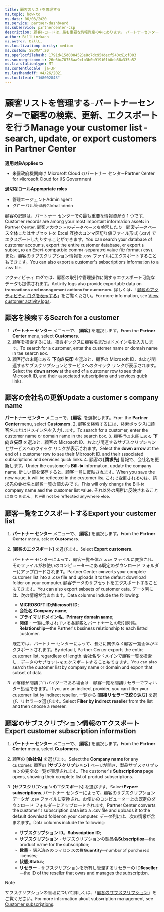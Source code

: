 ```yaml
---
title: 顧客のリストを管理する
ms.topic: how-to
ms.date: 06/03/2020
ms.service: partner-dashboard
ms.subservice: partnercenter-csp
description: 顧客レコードは、最も重要な情報資産の中にあります。 パートナーセンターの顧客リストに関する情報を表示、検索、更新、& エクスポートする方法について説明します。
author: BillLinzbach
ms.author: BillLi
ms.localizationpriority: medium
ms.custom: SEOMAY.20
ms.openlocfilehash: 1791d415d0004520e8c7dc950decf540c91cf003
ms.sourcegitcommit: 26e6b470756aa9c1b3b0b919301b0eb38a335a52
ms.translationtype: MT
ms.contentlocale: ja-JP
ms.lasthandoff: 04/26/2021
ms.locfileid: "108002843"
---
```

# <a name="manage-your-customer-list---search-update-or-export-customers-in-partner-center"></a><span data-ttu-id="59c4b-104">顧客リストを管理する-パートナーセンターで顧客の検索、更新、エクスポートを行う</span><span class="sxs-lookup"><span data-stu-id="59c4b-104">Manage your customer list - search, update, or export customers in Partner Center</span></span>

<span data-ttu-id="59c4b-105">**適用対象**</span><span class="sxs-lookup"><span data-stu-id="59c4b-105">**Applies to**</span></span>

- <span data-ttu-id="59c4b-106">米国政府機関向け Microsoft Cloud のパートナー センター</span><span class="sxs-lookup"><span data-stu-id="59c4b-106">Partner Center for Microsoft Cloud for US Government</span></span>

<span data-ttu-id="59c4b-107">**適切なロール**</span><span class="sxs-lookup"><span data-stu-id="59c4b-107">**Appropriate roles**</span></span>

- <span data-ttu-id="59c4b-108">管理エージェント</span><span class="sxs-lookup"><span data-stu-id="59c4b-108">Admin agent</span></span>
- <span data-ttu-id="59c4b-109">グローバル管理者</span><span class="sxs-lookup"><span data-stu-id="59c4b-109">Global admin</span></span>

<span data-ttu-id="59c4b-110">顧客の記録は、パートナー センターでの最も重要な情報資産の 1 つです。</span><span class="sxs-lookup"><span data-stu-id="59c4b-110">Customer records are among your most important information assets in Partner Center.</span></span> <span data-ttu-id="59c4b-111">顧客アカウントのデータベースを検索したり、顧客データベース全体またはサブセットを Excel 互換のコンマ区切り値ファイル形式 (.csv) でエクスポートしたりすることができます。</span><span class="sxs-lookup"><span data-stu-id="59c4b-111">You can search your database of customer accounts, export the entire customer database, or export a subset, to an Excel-compatible comma-separated value file format (.csv).</span></span> <span data-ttu-id="59c4b-112">また、顧客のサブスクリプション情報を .csv ファイルにエクスポートすることもできます。</span><span class="sxs-lookup"><span data-stu-id="59c4b-112">You can also export a customer's subscriptions information to a .csv file.</span></span>

<span data-ttu-id="59c4b-113">アクティビティ ログでは、顧客の取引や管理操作に関するエクスポート可能なデータも提供されます。</span><span class="sxs-lookup"><span data-stu-id="59c4b-113">Activity logs also provide exportable data on transactions and management actions for customers.</span></span> <span data-ttu-id="59c4b-114">詳しくは、「[顧客のアクティビティ ログを表示する](activity-logs.md)」をご覧ください。</span><span class="sxs-lookup"><span data-stu-id="59c4b-114">For more information, see [View customer activity logs](activity-logs.md).</span></span>

## <a name="search-for-a-customer"></a><span data-ttu-id="59c4b-115">顧客を検索する</span><span class="sxs-lookup"><span data-stu-id="59c4b-115">Search for a customer</span></span>

1. <span data-ttu-id="59c4b-116">**パートナー センター** メニューで、**[顧客]** を選択します。</span><span class="sxs-lookup"><span data-stu-id="59c4b-116">From the **Partner Center** menu, select **Customers**.</span></span>
2. <span data-ttu-id="59c4b-117">顧客を検索するには、検索ボックスに顧客名またはドメイン名を入力します。</span><span class="sxs-lookup"><span data-stu-id="59c4b-117">To search for a customer, enter the customer name or domain name in the search box.</span></span>
3. <span data-ttu-id="59c4b-118">顧客行の末尾にある **下向き矢印** を選ぶと、顧客の Microsoft ID、および関連するサブスクリプションとサービスへのクイック リンクが表示されます。</span><span class="sxs-lookup"><span data-stu-id="59c4b-118">Select the **down arrow** at the end of a customer row to see their Microsoft ID, and their associated subscriptions and services quick links.</span></span>

## <a name="update-a-customers-company-name"></a><span data-ttu-id="59c4b-119">顧客の会社名の更新</span><span class="sxs-lookup"><span data-stu-id="59c4b-119">Update a customer's company name</span></span>

<span data-ttu-id="59c4b-120">**パートナー センター** メニューで、**[顧客]** を選択します。</span><span class="sxs-lookup"><span data-stu-id="59c4b-120">From the **Partner Center** menu, select **Customers**.</span></span>
2. <span data-ttu-id="59c4b-121">顧客を検索するには、検索ボックスに顧客名またはドメイン名を入力します。</span><span class="sxs-lookup"><span data-stu-id="59c4b-121">To search for a customer, enter the customer name or domain name in the search box.</span></span>
3. <span data-ttu-id="59c4b-122">顧客行の末尾にある **下向き矢印** を選ぶと、顧客の Microsoft ID、および関連するサブスクリプションとサービスへのクイック リンクが表示されます。</span><span class="sxs-lookup"><span data-stu-id="59c4b-122">Select the **down arrow** at the end of a customer row to see their Microsoft ID, and their associated subscriptions and services quick links.</span></span>
4. <span data-ttu-id="59c4b-123">顧客の **[請求先]** 情報で、会社名を更新します。</span><span class="sxs-lookup"><span data-stu-id="59c4b-123">Under the customer's **Bill-to** information, update the company name.</span></span> <span data-ttu-id="59c4b-124">新しい値を保存すると、顧客一覧に反映されます。</span><span class="sxs-lookup"><span data-stu-id="59c4b-124">When you save the new value, it will be reflected in the customer list.</span></span> <span data-ttu-id="59c4b-125">これで変更されるのは、請求先の会社名と顧客一覧の値のみです。</span><span class="sxs-lookup"><span data-stu-id="59c4b-125">This will only change the Bill-to company name and the customer list value.</span></span> <span data-ttu-id="59c4b-126">それ以外の場所に反映されることはありません。</span><span class="sxs-lookup"><span data-stu-id="59c4b-126">It will not be reflected anywhere else.</span></span>

## <a name="export-your-customer-list"></a><span data-ttu-id="59c4b-127">顧客一覧をエクスポートする</span><span class="sxs-lookup"><span data-stu-id="59c4b-127">Export your customer list</span></span>

1. <span data-ttu-id="59c4b-128">**パートナー センター** メニューで、**[顧客]** を選択します。</span><span class="sxs-lookup"><span data-stu-id="59c4b-128">From the **Partner Center** menu, select **Customers**.</span></span>
2. <span data-ttu-id="59c4b-129">**[顧客のエクスポート]** を選びます。</span><span class="sxs-lookup"><span data-stu-id="59c4b-129">Select **Export customers**.</span></span>

   <span data-ttu-id="59c4b-130">パートナー センターによって、顧客一覧全体が .csv ファイルに変換され、そのファイルがお使いのコンピューターにある既定のダウンロード フォルダーにアップロードされます。</span><span class="sxs-lookup"><span data-stu-id="59c4b-130">Partner Center converts your complete customer list into a .csv file and uploads it to the default download folder on your computer.</span></span> <span data-ttu-id="59c4b-131">顧客データのサブセットをエクスポートすることもできます。</span><span class="sxs-lookup"><span data-stu-id="59c4b-131">You can also export subsets of customer data.</span></span> <span data-ttu-id="59c4b-132">データ列には、次の情報が含まれます。</span><span class="sxs-lookup"><span data-stu-id="59c4b-132">Data columns include the following:</span></span>

   - <span data-ttu-id="59c4b-133">**MICROSOFT ID**;</span><span class="sxs-lookup"><span data-stu-id="59c4b-133">**Microsoft ID**;</span></span>
   - <span data-ttu-id="59c4b-134">**会社名**;</span><span class="sxs-lookup"><span data-stu-id="59c4b-134">**Company name**;</span></span>
   - <span data-ttu-id="59c4b-135">**プライマリドメイン名**。</span><span class="sxs-lookup"><span data-stu-id="59c4b-135">**Primary domain name**;</span></span>
   - <span data-ttu-id="59c4b-136">**関係** - 一覧に示されている各顧客とパートナーとの取引関係。</span><span class="sxs-lookup"><span data-stu-id="59c4b-136">**Relationship**—the Partner's business relationship to each listed customer.</span></span>

    <span data-ttu-id="59c4b-137">既定では、パートナー センターによって、長さに関係なく顧客一覧全体がエクスポートされます。</span><span class="sxs-lookup"><span data-stu-id="59c4b-137">By default, Partner Center exports the entire customer list, regardless of length.</span></span> <span data-ttu-id="59c4b-138">会社名やドメインで顧客一覧を検索し、データのサブセットをエクスポートすることもできます。</span><span class="sxs-lookup"><span data-stu-id="59c4b-138">You can also search the customer list by company name or domain and export that subset of data.</span></span>

3. <span data-ttu-id="59c4b-139">お客様が間接プロバイダーである場合は、顧客一覧を間接リセラーでフィルター処理できます。</span><span class="sxs-lookup"><span data-stu-id="59c4b-139">If you are an indirect provider, you can filter your customer list by indirect reseller.</span></span> <span data-ttu-id="59c4b-140">一覧から **[間接リセラーで絞り込む]** を選び、リセラーを選びます。</span><span class="sxs-lookup"><span data-stu-id="59c4b-140">Select **Filter by indirect reseller** from the list and then choose a reseller.</span></span>


## <a name="export-customer-subscription-information"></a><span data-ttu-id="59c4b-141">顧客のサブスクリプション情報のエクスポート</span><span class="sxs-lookup"><span data-stu-id="59c4b-141">Export customer subscription information</span></span>

1. <span data-ttu-id="59c4b-142">**パートナー センター** メニューで、**[顧客]** を選択します。</span><span class="sxs-lookup"><span data-stu-id="59c4b-142">From the **Partner Center** menu, select **Customers**.</span></span>

2. <span data-ttu-id="59c4b-143">顧客の **[会社名]** を選びます。</span><span class="sxs-lookup"><span data-stu-id="59c4b-143">Select the **Company name** for any customer.</span></span> <span data-ttu-id="59c4b-144">顧客の **[サブスクリプション]** ページが開き、製品サブスクリプションの完全な一覧が表示されます。</span><span class="sxs-lookup"><span data-stu-id="59c4b-144">The customer's **Subscriptions** page opens, showing their complete list of product subscriptions.</span></span>

3. <span data-ttu-id="59c4b-145">**[サブスクリプションのエクスポート]** を選びます。</span><span class="sxs-lookup"><span data-stu-id="59c4b-145">Select **Export subscriptions**.</span></span> <span data-ttu-id="59c4b-146">パートナー センターによって、顧客のサブスクリプション データが .csv ファイルに変換され、お使いのコンピューター上の既定のダウンロード フォルダーにアップロードされます。</span><span class="sxs-lookup"><span data-stu-id="59c4b-146">Partner Center converts the customer's subscription data into a .csv file and uploads it to the default download folder on your computer.</span></span> <span data-ttu-id="59c4b-147">データ列には、次の情報が含まれます。</span><span class="sxs-lookup"><span data-stu-id="59c4b-147">Data columns include the following:</span></span>
   - <span data-ttu-id="59c4b-148">**サブスクリプション ID**。</span><span class="sxs-lookup"><span data-stu-id="59c4b-148">**Subscription ID**;</span></span>
   - <span data-ttu-id="59c4b-149">**サブスクリプション** - サブスクリプションの製品名</span><span class="sxs-lookup"><span data-stu-id="59c4b-149">**Subscription**—the product name for the subscription;</span></span>
   - <span data-ttu-id="59c4b-150">**数量** - 購入済みのライセンスの数</span><span class="sxs-lookup"><span data-stu-id="59c4b-150">**Quantity**—number of purchased licenses;</span></span>
   - <span data-ttu-id="59c4b-151">**状態**;</span><span class="sxs-lookup"><span data-stu-id="59c4b-151">**Status**;</span></span>
   - <span data-ttu-id="59c4b-152">**リセラー** - サブスクリプションを所有し管理するリセラーの ID</span><span class="sxs-lookup"><span data-stu-id="59c4b-152">**Reseller**—the ID of the reseller that owns and manages the subscription.</span></span>

> [!NOTE]  
> <span data-ttu-id="59c4b-153">サブスクリプションの管理について詳しくは、「[顧客のサブスクリプション](customer-subscriptions.md)」をご覧ください。</span><span class="sxs-lookup"><span data-stu-id="59c4b-153">For more information about subscription management, see [Customer subscriptions](customer-subscriptions.md).</span></span>
